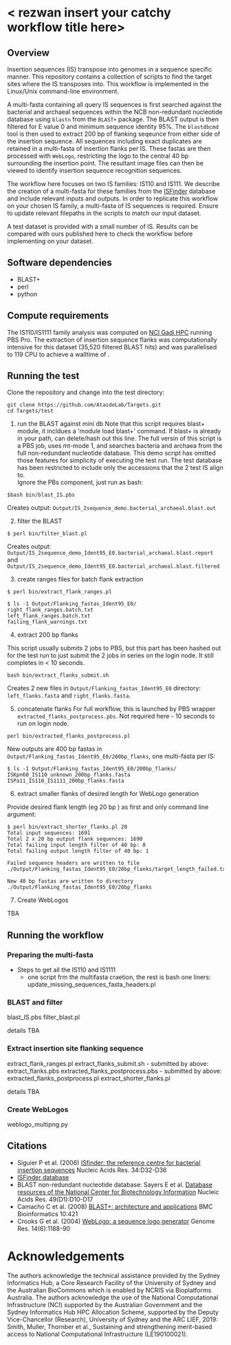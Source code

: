 # < rezwan insert your catchy workflow title here>

## Overview 

Insertion sequences (IS) transpose into genomes in a sequence specific manner. This repository contains a collection of scripts to find the target sites where the IS transposes into. This workflow is implemented in the Linux/Unix command-line environment.

A multi-fasta containing all query IS sequences is first searched against the bacterial and archaeal sequences within the NCB non-redundant nucleotide database using `blastn` from the `BLAST+` package. The BLAST output is then filtered for E value 0 and minimum sequence identity 95%. The `blastdbcmd` tool is then used to extract 200 bp of flanking seqeunce from either side of the insertion sequence. All sequences including exact duplicates are retained in a multi-fasta of insertion flanks per IS. These fastas are then processed with `WebLogo`, restricting the logo to the central 40 bp surrounding the insertion point. The resultant image files can then be viewed to identify insertion sequence recognition sequences.

The workflow here focuses on two IS families: IS110 and IS111. We describe the creation of a multi-fasta for these families from the [ISFinder](https://isfinder.biotoul.fr/) database and include relevant inputs and outputs. In order to replicate this workflow on your chosen IS family, a multi-fasta of IS sequences is required. Ensure to update relevant filepaths in the scripts to match our input dataset.  

A test dataset is provided with a small number of IS. Results can be compared with ours published here to check the workflow before implementing on your dataset. 



## Software dependencies
- BLAST+
- perl
- python



## Compute requirements
The IS110/IS1111 family analysis was computed on [NCI Gadi HPC](https://nci.org.au/our-systems/hpc-systems) running PBS Pro. The extraction of insertion sequence flanks was computationally intensive for this dataset (35,520 filtered BLAST hits) and was parallelised to 119 CPU to achieve a walltime of <N>. 



## Running the test

Clone the repository and change into the test directory:
```
git clone https://github.com/AtaideLab/Targets.git
cd Targets/test
```

1) run the BLAST against mini db
Note that this script requires blast+ module, it incldues a 'module load blast+' command. If blast+ is already in your path, can delete/hash out this line. The full versin of this script is a PBS job, uses mt-mode 1, and searches bacteria and archaea from the full non-redundant nucleotide database. This demo script has omitted those features for simplicity of executing the test run. The test database has been restricted to include only the accessions that the 2 test IS align to.  
Ignore the PBs component, just run as bash: 
```
$bash bin/blast_IS.pbs
```

Creates output: `Output/IS_2sequence_demo.bacterial_archaeal.blast.out`

2) filter the BLAST
```
$ perl bin/filter_blast.pl
```

Creates output: `Output/IS_2sequence_demo_Ident95_E0.bacterial_archaeal.blast.report` and `Output/IS_2sequence_demo_Ident95_E0.bacterial_archaeal.blast.filtered`

3) create ranges files for batch flank extraction

```
$ perl bin/extract_flank_ranges.pl

$ ls -1 Output/Flanking_fastas_Ident95_E0/
right_flank_ranges.batch.txt
left_flank_ranges.batch.txt
failing_flank_warnings.txt
```

4) extract 200 bp flanks

This script usually submits 2 jobs to PBS, but this part has been hashed out for the test run to just submit the 2 jobs in series on the login node. It still completes in < 10 seconds. 
```
bash bin/extract_flanks_submit.sh
```

Creates 2 new files in  `Output/Flanking_fastas_Ident95_E0` directory: `left_flanks.fasta` and 
`right_flanks.fasta`. 
 

5) concatenate flanks
For full workflow, this is launched by PBS wrapper `extracted_flanks_postprocess.pbs`. Not required here - 10 seconds to run on login node. 

```
perl bin/extracted_flanks_postprocess.pl
```

New outputs are 400 bp fastas in `Output/Flanking_fastas_Ident95_E0/200bp_flanks`, one multi-fasta per IS: 

```
$ ls -1 Output/Flanking_fastas_Ident95_E0/200bp_flanks/
ISKpn60_IS110_unknown_200bp_flanks.fasta
ISPa11_IS110_IS1111_200bp_flanks.fasta
```

6) extract smaller flanks of desired length for WebLogo generation

Provide desired flank length (eg 20 bp ) as first and only command line argument:

```
$ perl bin/extract_shorter_flanks.pl 20
Total input sequences: 1691
Total 2 x 20 bp output flank sequences: 1690
Total failing input length filter of 40 bp: 0
Total failing output length filter of 40 bp: 1

Failed sequence headers are written to file ./Output/Flanking_fastas_Ident95_E0/20bp_flanks/target_length_failed.txt

New 40 bp fastas are written to directory ./Output/Flanking_fastas_Ident95_E0/20bp_flanks
```


7) Create WebLogos

TBA



## Running the workflow

### Preparing the multi-fasta
- Steps to get all the IS110 and IS1111
    - one script frm the multifasta craetion, the rest is bash one liners: update_missing_sequences_fasta_headers.pl

### BLAST and filter    
blast_IS.pbs 
filter_blast.pl

details TBA

### Extract insertion site flanking sequence
extract_flank_ranges.pl
extract_flanks_submit.sh
    - submitted by above: extract_flanks.pbs
extracted_flanks_postprocess.pbs
    - submitted by above: extracted_flanks_postprocess.pl
extract_shorter_flanks.pl <N> 

details TBA

### Create WebLogos
weblogo_multipng.py



## Citations
- Siguier P et al. (2006) [ISfinder: the reference centre for bacterial insertion sequences](https://pubmed.ncbi.nlm.nih.gov/16381877/) Nucleic Acids Res. 34:D32-D36
- [ISFinder database](http://www-is.biotoul.fr)
- BLAST non-redundant nucleotide database: Sayers E et al. [Database resources of the National Center for Biotechnology Information](https://pubmed.ncbi.nlm.nih.gov/33095870/) Nucleic Acids Res. 49(D1):D10-D17
- Camacho C et al. (2008) [BLAST+: architecture and applications](https://pubmed.ncbi.nlm.nih.gov/20003500/) BMC Bioinformatics 10:421
- Crooks G et al. (2004) [WebLogo: a sequence logo generator](https://pubmed.ncbi.nlm.nih.gov/15173120/) Genome Res. 14(6):1188-90



# Acknowledgements
The authors acknowledge the technical assistance provided by the Sydney Informatics Hub, a Core Research Facility of the University of Sydney and the Australian BioCommons which is enabled by NCRIS via Bioplatforms Australia. The authors acknowledge the use of the National Computational Infrastructure (NCI) supported by the Australian Government and the Sydney Informatics Hub HPC Allocation Scheme, supported by the Deputy Vice-Chancellor (Research), University of Sydney and the ARC LIEF, 2019: Smith, Muller, Thornber et al., Sustaining and strengthening merit-based access to National Computational Infrastructure (LE190100021).


